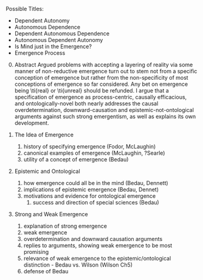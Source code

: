 Possible Titles:
- Dependent Autonomy
- Autonomous Dependence
- Dependent Autonomous Dependence
- Autonomous Dependent Autonomy
- Is Mind just in the Emergence?
- Emergence Process

0. Abstract
    Argued problems with accepting a layering of reality via some manner of non-reductive emergence turn out to stem not from a specific conception of emergence but rather from the non-specificity of most conceptions of emergence so far considered. Any bet on emergence being \ti{real} or \ti{unreal} should be refunded. I argue that a specification of emergence as process-centric, causally efficacious, and ontologically-novel both nearly addresses the causal overdetermination, downward-causation and epistemic-not-ontological arguments against such strong emergentism, as well as explains its own development.

1. The Idea of Emergence
    1. history of specifying emergence (Fodor, McLaughin)
    2. canonical examples of emergence (McLaughin, ?Searle)
    3. utility of a concept of emergence (Bedau)
2. Epistemic and Ontological
    1. how emergence could all be in the mind (Bedau, Dennett)
    2. implications of epistemic emergence (Bedau, Dennet)
    3. motivations and evidence for ontological emergence
        1. success and direction of special sciences (Bedau)
3. Strong and Weak Emergence
    1. explanation of strong emergence
    2. weak emergence
    3. overdetermination and downward causation arguments
    4. replies to arguments, showing weak emergence to be most promising
    5. relevance of weak emergence to the epistemic/ontological distinction - Bedau vs. Wilson (Wilson Ch5)
    6. defense of Bedau
